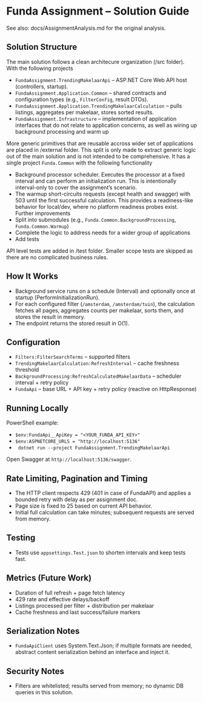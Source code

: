 ﻿# Funda Assignment – Solution Guide

See also: docs/AssignmentAnalysis.md for the original analysis.

## Solution Structure
The main solution follows a clean architecure organization (/src folder). With the following projects
- `FundaAssignment.TrendingMakelaarApi` – ASP.NET Core Web API host (controllers, startup).
- `FundaAssignment.Application.Common` – shared contracts and configuration types (e.g., `FilterConfig`, result DTOs).
- `FundaAssignment.Application.TrendingMakelaarCalculation` – pulls listings, aggregates per makelaar, stores sorted results.
- `FundaAssignment.Infrastructure` – implementation of application interfaces that do not relate to application concerns, as well as wiring up background processing and warm up

More generic primitives that are reusable accross wider set of applications are placed in /external folder. 
This split is only made to extract generic logic out of the main solution and is not intended to be comprehensive.
It has a single project `Funda.Common` with the following functionality
- Background processor scheduler. Executes the processor at a fixed interval and can perform an initialization run. This is intentionally interval-only to cover the assignment’s scenario.
- The warmup short-circuits requests (except health and swagger) with 503 until the first successful calculation. This provides a readiness-like behavior for local/dev, where no platform readiness probes exist.
Further improvements
- Split into submodules (e.g., `Funda.Common.BackgroundProcessing`, `Funda.Common.Warmup`)
- Complete the logic to address needs for a wider group of applications
- Add tests

API level tests are added in /test folder. Smaller scope tests are skipped as there are no complicated business rules. 

## How It Works
- Background service runs on a schedule (Interval) and optionally once at startup (PerformInitializationRun).
- For each configured filter (`/amsterdam`, `/amsterdam/tuin`), the calculation fetches all pages, aggregates counts per makelaar, sorts them, and stores the result in memory.
- The endpoint returns the stored result in O(1).

## Configuration
- `Filters:FilterSearchTerms` – supported filters
- `TrendingMakelaarCalculation:RefreshInterval` – cache freshness threshold
- `BackgroundProcessing:RefreshCalculatedMakelaarData` – scheduler interval + retry policy
- `FundaApi` – base URL + API key + retry policy (reactive on HttpResponse)

## Running Locally
PowerShell example:
- ` $env:FundaApi__ApiKey = "<YOUR_FUNDA_API_KEY>" `
- ` $env:ASPNETCORE_URLS = "http://localhost:5136" `
- ` dotnet run --project FundaAssignment.TrendingMakelaarApi`

Open Swagger at `http://localhost:5136/swagger`.

## Rate Limiting, Pagination and Timing
- The HTTP client respects 429 (401 in case of FundaAPI) and applies a bounded retry with delay as per assignment doc.
- Page size is fixed to 25 based on current API behavior.
- Initial full calculation can take minutes; subsequent requests are served from memory.

## Testing
- Tests use `appsettings.Test.json` to shorten intervals and keep tests fast.

## Metrics (Future Work)
- Duration of full refresh + page fetch latency
- 429 rate and effective delays/backoff
- Listings processed per filter + distribution per makelaar
- Cache freshness and last success/failure markers

## Serialization Notes
- `FundaApiClient` uses System.Text.Json; if multiple formats are needed, abstract content serialization behind an interface and inject it.

## Security Notes
- Filters are whitelisted; results served from memory; no dynamic DB queries in this solution.
